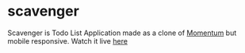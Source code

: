 # scavenger
Scavenger is Todo List Application made as a clone of [Momentum](https://momentumdash.com) but mobile responsive.
Watch it live [here](https://mojpm.github.io/scavenger)
